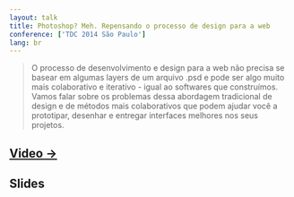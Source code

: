 ```yaml
---
layout: talk
title: Photoshop? Meh. Repensando o processo de design para a web
conference: ['TDC 2014 São Paulo']
lang: br
---
```


> O processo de desenvolvimento e design para a web não precisa se basear em algumas layers de um arquivo .psd e pode ser algo muito mais colaborativo e iterativo - igual ao softwares que construímos. Vamos falar sobre os problemas dessa abordagem tradicional de design e de métodos mais colaborativos que podem ajudar você a prototipar, desenhar e entregar interfaces melhores nos seus projetos.


## [Video →](http://www.infoq.com/br/presentations/repensando-o-processo-de-design)

## Slides

<script async class="speakerdeck-embed" data-id="9b21be80023d013266e832699e109fd5" data-ratio="1.33333333333333" src="//speakerdeck.com/assets/embed.js"></script>

